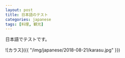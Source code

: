 ```yaml
---
layout: post
title: 日本語のテスト
categories: japanese
tags: [料理, 観光]
---
```


日本語でテストです。

![カラス]({{ "/img/japanese/2018-08-21/karasu.jpg" }})

